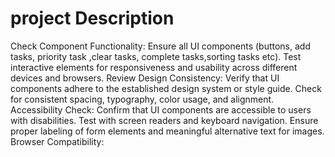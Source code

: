 # project Description
   Check Component Functionality:
Ensure all UI components (buttons, add tasks, priority task ,clear tasks, complete tasks,sorting tasks etc). 
Test interactive elements for responsiveness and usability across different devices and browsers.
Review Design Consistency:
Verify that UI components adhere to the established design system or style guide.
Check for consistent spacing, typography, color usage, and alignment.
Accessibility Check:
Confirm that UI components are accessible to users with disabilities.
Test with screen readers and keyboard navigation.
Ensure proper labeling of form elements and meaningful alternative text for images.
Browser Compatibility: